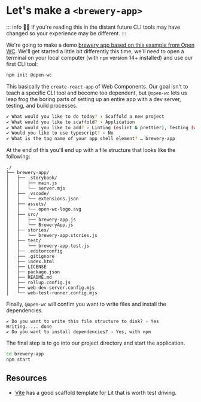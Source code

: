 # Let's make a `<brewery-app>`

::: info
🧑‍🚀 If you're reading this in the distant future CLI tools may have changed so your experience may be different. 
:::

We're going to make a demo [brewery app based on this example from Open WC](https://open-wc.org/codelabs/intermediate/lit-html.html). We'll get started a little bit differently this time, we'll need to open a terminal on your local computer (with `npm` version 14+ installed) and use our first CLI tool:

```bash
npm init @open-wc
```

This basically the `create-react-app` of Web Components. Our goal isn't to teach a specific CLI tool and become too dependent, but `@open-wc` lets us leap frog the boring parts of setting up an entire app with a dev server, testing, and build processes.

```bash
✔ What would you like to do today? › Scaffold a new project
✔ What would you like to scaffold? › Application
✔ What would you like to add? › Linting (eslint & prettier), Testing (web-test-runner), Demoing (storybook), Building (rollup)
✔ Would you like to use typescript? › No
✔ What is the tag name of your app shell element? … brewery-app
```

At the end of this you'll end up with a file structure that looks like the following:

```
./
├── brewery-app/
│   ├── .storybook/
│   │   ├── main.js
│   │   └── server.mjs
│   ├── .vscode/
│   │   └── extensions.json
│   ├── assets/
│   │   └── open-wc-logo.svg
│   ├── src/
│   │   ├── brewery-app.js
│   │   └── BreweryApp.js
│   ├── stories/
│   │   └── brewery-app.stories.js
│   ├── test/
│   │   └── brewery-app.test.js
│   ├── .editorconfig
│   ├── .gitignore
│   ├── index.html
│   ├── LICENSE
│   ├── package.json
│   ├── README.md
│   ├── rollup.config.js
│   ├── web-dev-server.config.mjs
│   └── web-test-runner.config.mjs
```

Finally, `@open-wc` will confim you want to write files and install the dependencies.

```
✔ Do you want to write this file structure to disk? › Yes
Writing..... done
✔ Do you want to install dependencies? › Yes, with npm
```

The final step is to go into our project directory and start the application.

```bash
cd brewery-app
npm start
``` 

## Resources

- [Vite](https://vitejs.dev/guide/#scaffolding-your-first-vite-project) has a good scaffold template for Lit that is worth test driving.
